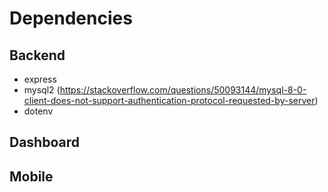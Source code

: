 # Dependencies
## Backend
- express
- mysql2 (https://stackoverflow.com/questions/50093144/mysql-8-0-client-does-not-support-authentication-protocol-requested-by-server)
- dotenv
## Dashboard

## Mobile